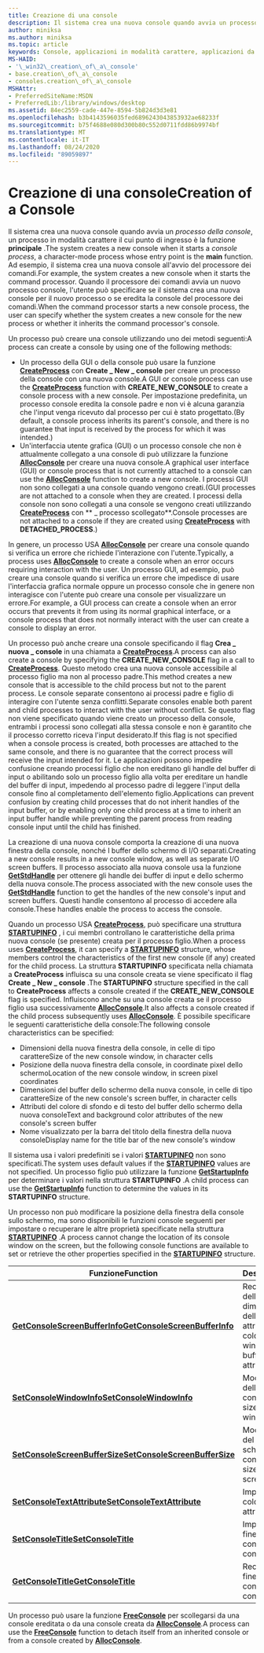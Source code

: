 ```yaml
---
title: Creazione di una console
description: Il sistema crea una nuova console quando avvia un processo della console, un processo in modalità carattere il cui punto di ingresso è la funzione principale.
author: miniksa
ms.author: miniksa
ms.topic: article
keywords: Console, applicazioni in modalità carattere, applicazioni da riga di comando, applicazioni Terminal, API console
MS-HAID:
- '\_win32\_creation\_of\_a\_console'
- base.creation\_of\_a\_console
- consoles.creation\_of\_a\_console
MSHAttr:
- PreferredSiteName:MSDN
- PreferredLib:/library/windows/desktop
ms.assetid: 84ec2559-cade-447e-8594-5b824d3d3e81
ms.openlocfilehash: b3b4143596035fed6896243043853932ae68233f
ms.sourcegitcommit: b75f4688e080d300b80c552d0711fdd86b9974bf
ms.translationtype: MT
ms.contentlocale: it-IT
ms.lasthandoff: 08/24/2020
ms.locfileid: "89059897"
---
```

# <a name="creation-of-a-console"></a><span data-ttu-id="aeea2-104">Creazione di una console</span><span class="sxs-lookup"><span data-stu-id="aeea2-104">Creation of a Console</span></span>


<span data-ttu-id="aeea2-105">Il sistema crea una nuova console quando avvia un *processo della console*, un processo in modalità carattere il cui punto di ingresso è la funzione **principale** .</span><span class="sxs-lookup"><span data-stu-id="aeea2-105">The system creates a new console when it starts a *console process*, a character-mode process whose entry point is the **main** function.</span></span> <span data-ttu-id="aeea2-106">Ad esempio, il sistema crea una nuova console all'avvio del processore dei comandi.</span><span class="sxs-lookup"><span data-stu-id="aeea2-106">For example, the system creates a new console when it starts the command processor.</span></span> <span data-ttu-id="aeea2-107">Quando il processore dei comandi avvia un nuovo processo console, l'utente può specificare se il sistema crea una nuova console per il nuovo processo o se eredita la console del processore dei comandi.</span><span class="sxs-lookup"><span data-stu-id="aeea2-107">When the command processor starts a new console process, the user can specify whether the system creates a new console for the new process or whether it inherits the command processor's console.</span></span>

<span data-ttu-id="aeea2-108">Un processo può creare una console utilizzando uno dei metodi seguenti:</span><span class="sxs-lookup"><span data-stu-id="aeea2-108">A process can create a console by using one of the following methods:</span></span>

- <span data-ttu-id="aeea2-109">Un processo della GUI o della console può usare la funzione [**CreateProcess**](https://msdn.microsoft.com/library/windows/desktop/ms682425) con **Create \_ New \_ console** per creare un processo della console con una nuova console.</span><span class="sxs-lookup"><span data-stu-id="aeea2-109">A GUI or console process can use the [**CreateProcess**](https://msdn.microsoft.com/library/windows/desktop/ms682425) function with **CREATE\_NEW\_CONSOLE** to create a console process with a new console.</span></span> <span data-ttu-id="aeea2-110">Per impostazione predefinita, un processo console eredita la console padre e non vi è alcuna garanzia che l'input venga ricevuto dal processo per cui è stato progettato.</span><span class="sxs-lookup"><span data-stu-id="aeea2-110">(By default, a console process inherits its parent's console, and there is no guarantee that input is received by the process for which it was intended.)</span></span>
- <span data-ttu-id="aeea2-111">Un'interfaccia utente grafica (GUI) o un processo console che non è attualmente collegato a una console di può utilizzare la funzione [**AllocConsole**](allocconsole.md) per creare una nuova console.</span><span class="sxs-lookup"><span data-stu-id="aeea2-111">A graphical user interface (GUI) or console process that is not currently attached to a console can use the [**AllocConsole**](allocconsole.md) function to create a new console.</span></span> <span data-ttu-id="aeea2-112">I processi GUI non sono collegati a una console quando vengono creati.</span><span class="sxs-lookup"><span data-stu-id="aeea2-112">(GUI processes are not attached to a console when they are created.</span></span> <span data-ttu-id="aeea2-113">I processi della console non sono collegati a una console se vengono creati utilizzando [**CreateProcess**](https://msdn.microsoft.com/library/windows/desktop/ms682425) con \*\* \_ processo scollegato\*\*.</span><span class="sxs-lookup"><span data-stu-id="aeea2-113">Console processes are not attached to a console if they are created using [**CreateProcess**](https://msdn.microsoft.com/library/windows/desktop/ms682425) with **DETACHED\_PROCESS**.)</span></span>

<span data-ttu-id="aeea2-114">In genere, un processo USA [**AllocConsole**](allocconsole.md) per creare una console quando si verifica un errore che richiede l'interazione con l'utente.</span><span class="sxs-lookup"><span data-stu-id="aeea2-114">Typically, a process uses [**AllocConsole**](allocconsole.md) to create a console when an error occurs requiring interaction with the user.</span></span> <span data-ttu-id="aeea2-115">Un processo GUI, ad esempio, può creare una console quando si verifica un errore che impedisce di usare l'interfaccia grafica normale oppure un processo console che in genere non interagisce con l'utente può creare una console per visualizzare un errore.</span><span class="sxs-lookup"><span data-stu-id="aeea2-115">For example, a GUI process can create a console when an error occurs that prevents it from using its normal graphical interface, or a console process that does not normally interact with the user can create a console to display an error.</span></span>

<span data-ttu-id="aeea2-116">Un processo può anche creare una console specificando il flag **Crea \_ nuova \_ console** in una chiamata a [**CreateProcess**](https://msdn.microsoft.com/library/windows/desktop/ms682425).</span><span class="sxs-lookup"><span data-stu-id="aeea2-116">A process can also create a console by specifying the **CREATE\_NEW\_CONSOLE** flag in a call to [**CreateProcess**](https://msdn.microsoft.com/library/windows/desktop/ms682425).</span></span> <span data-ttu-id="aeea2-117">Questo metodo crea una nuova console accessibile al processo figlio ma non al processo padre.</span><span class="sxs-lookup"><span data-stu-id="aeea2-117">This method creates a new console that is accessible to the child process but not to the parent process.</span></span> <span data-ttu-id="aeea2-118">Le console separate consentono ai processi padre e figlio di interagire con l'utente senza conflitti.</span><span class="sxs-lookup"><span data-stu-id="aeea2-118">Separate consoles enable both parent and child processes to interact with the user without conflict.</span></span> <span data-ttu-id="aeea2-119">Se questo flag non viene specificato quando viene creato un processo della console, entrambi i processi sono collegati alla stessa console e non è garantito che il processo corretto riceva l'input desiderato.</span><span class="sxs-lookup"><span data-stu-id="aeea2-119">If this flag is not specified when a console process is created, both processes are attached to the same console, and there is no guarantee that the correct process will receive the input intended for it.</span></span> <span data-ttu-id="aeea2-120">Le applicazioni possono impedire confusione creando processi figlio che non ereditano gli handle del buffer di input o abilitando solo un processo figlio alla volta per ereditare un handle del buffer di input, impedendo al processo padre di leggere l'input della console fino al completamento dell'elemento figlio.</span><span class="sxs-lookup"><span data-stu-id="aeea2-120">Applications can prevent confusion by creating child processes that do not inherit handles of the input buffer, or by enabling only one child process at a time to inherit an input buffer handle while preventing the parent process from reading console input until the child has finished.</span></span>

<span data-ttu-id="aeea2-121">La creazione di una nuova console comporta la creazione di una nuova finestra della console, nonché I buffer dello schermo di I/O separati.</span><span class="sxs-lookup"><span data-stu-id="aeea2-121">Creating a new console results in a new console window, as well as separate I/O screen buffers.</span></span> <span data-ttu-id="aeea2-122">Il processo associato alla nuova console usa la funzione [**GetStdHandle**](getstdhandle.md) per ottenere gli handle dei buffer di input e dello schermo della nuova console.</span><span class="sxs-lookup"><span data-stu-id="aeea2-122">The process associated with the new console uses the [**GetStdHandle**](getstdhandle.md) function to get the handles of the new console's input and screen buffers.</span></span> <span data-ttu-id="aeea2-123">Questi handle consentono al processo di accedere alla console.</span><span class="sxs-lookup"><span data-stu-id="aeea2-123">These handles enable the process to access the console.</span></span>

<span data-ttu-id="aeea2-124">Quando un processo USA [**CreateProcess**](https://msdn.microsoft.com/library/windows/desktop/ms682425), può specificare una struttura [**STARTUPINFO**](https://msdn.microsoft.com/library/windows/desktop/ms686331) , i cui membri controllano le caratteristiche della prima nuova console (se presente) creata per il processo figlio.</span><span class="sxs-lookup"><span data-stu-id="aeea2-124">When a process uses [**CreateProcess**](https://msdn.microsoft.com/library/windows/desktop/ms682425), it can specify a [**STARTUPINFO**](https://msdn.microsoft.com/library/windows/desktop/ms686331) structure, whose members control the characteristics of the first new console (if any) created for the child process.</span></span> <span data-ttu-id="aeea2-125">La struttura **STARTUPINFO** specificata nella chiamata a **CreateProcess** influisca su una console creata se viene specificato il flag **Create \_ New \_ console** .</span><span class="sxs-lookup"><span data-stu-id="aeea2-125">The **STARTUPINFO** structure specified in the call to **CreateProcess** affects a console created if the **CREATE\_NEW\_CONSOLE** flag is specified.</span></span> <span data-ttu-id="aeea2-126">Influiscono anche su una console creata se il processo figlio usa successivamente [**AllocConsole**](allocconsole.md).</span><span class="sxs-lookup"><span data-stu-id="aeea2-126">It also affects a console created if the child process subsequently uses [**AllocConsole**](allocconsole.md).</span></span> <span data-ttu-id="aeea2-127">È possibile specificare le seguenti caratteristiche della console:</span><span class="sxs-lookup"><span data-stu-id="aeea2-127">The following console characteristics can be specified:</span></span>

- <span data-ttu-id="aeea2-128">Dimensioni della nuova finestra della console, in celle di tipo carattere</span><span class="sxs-lookup"><span data-stu-id="aeea2-128">Size of the new console window, in character cells</span></span>
- <span data-ttu-id="aeea2-129">Posizione della nuova finestra della console, in coordinate pixel dello schermo</span><span class="sxs-lookup"><span data-stu-id="aeea2-129">Location of the new console window, in screen pixel coordinates</span></span>
- <span data-ttu-id="aeea2-130">Dimensioni del buffer dello schermo della nuova console, in celle di tipo carattere</span><span class="sxs-lookup"><span data-stu-id="aeea2-130">Size of the new console's screen buffer, in character cells</span></span>
- <span data-ttu-id="aeea2-131">Attributi del colore di sfondo e di testo del buffer dello schermo della nuova console</span><span class="sxs-lookup"><span data-stu-id="aeea2-131">Text and background color attributes of the new console's screen buffer</span></span>
- <span data-ttu-id="aeea2-132">Nome visualizzato per la barra del titolo della finestra della nuova console</span><span class="sxs-lookup"><span data-stu-id="aeea2-132">Display name for the title bar of the new console's window</span></span>

<span data-ttu-id="aeea2-133">Il sistema usa i valori predefiniti se i valori [**STARTUPINFO**](https://msdn.microsoft.com/library/windows/desktop/ms686331) non sono specificati.</span><span class="sxs-lookup"><span data-stu-id="aeea2-133">The system uses default values if the [**STARTUPINFO**](https://msdn.microsoft.com/library/windows/desktop/ms686331) values are not specified.</span></span> <span data-ttu-id="aeea2-134">Un processo figlio può utilizzare la funzione [**GetStartupInfo**](https://msdn.microsoft.com/library/windows/desktop/ms683230) per determinare i valori nella struttura **STARTUPINFO** .</span><span class="sxs-lookup"><span data-stu-id="aeea2-134">A child process can use the [**GetStartupInfo**](https://msdn.microsoft.com/library/windows/desktop/ms683230) function to determine the values in its **STARTUPINFO** structure.</span></span>

<span data-ttu-id="aeea2-135">Un processo non può modificare la posizione della finestra della console sullo schermo, ma sono disponibili le funzioni console seguenti per impostare o recuperare le altre proprietà specificate nella struttura [**STARTUPINFO**](https://msdn.microsoft.com/library/windows/desktop/ms686331) .</span><span class="sxs-lookup"><span data-stu-id="aeea2-135">A process cannot change the location of its console window on the screen, but the following console functions are available to set or retrieve the other properties specified in the [**STARTUPINFO**](https://msdn.microsoft.com/library/windows/desktop/ms686331) structure.</span></span>


| <span data-ttu-id="aeea2-136">Funzione</span><span class="sxs-lookup"><span data-stu-id="aeea2-136">Function</span></span>                                                         | <span data-ttu-id="aeea2-137">Descrizione</span><span class="sxs-lookup"><span data-stu-id="aeea2-137">Description</span></span>                                                          |
|------------------------------------------------------------------|----------------------------------------------------------------------|
| [<span data-ttu-id="aeea2-138">**GetConsoleScreenBufferInfo**</span><span class="sxs-lookup"><span data-stu-id="aeea2-138">**GetConsoleScreenBufferInfo**</span></span>](getconsolescreenbufferinfo.md) | <span data-ttu-id="aeea2-139">Recupera le dimensioni della finestra, le dimensioni del buffer dello schermo e gli attributi di colore.</span><span class="sxs-lookup"><span data-stu-id="aeea2-139">Retrieves the window size, screen buffer size, and color attributes.</span></span> |
| [<span data-ttu-id="aeea2-140">**SetConsoleWindowInfo**</span><span class="sxs-lookup"><span data-stu-id="aeea2-140">**SetConsoleWindowInfo**</span></span>](setconsolewindowinfo.md)             | <span data-ttu-id="aeea2-141">Modifica la dimensione della finestra della console.</span><span class="sxs-lookup"><span data-stu-id="aeea2-141">Changes the size of the console window.</span></span>                              |
| [<span data-ttu-id="aeea2-142">**SetConsoleScreenBufferSize**</span><span class="sxs-lookup"><span data-stu-id="aeea2-142">**SetConsoleScreenBufferSize**</span></span>](setconsolescreenbuffersize.md) | <span data-ttu-id="aeea2-143">Modifica la dimensione del buffer dello schermo della console.</span><span class="sxs-lookup"><span data-stu-id="aeea2-143">Changes the size of the console screen buffer.</span></span>                       |
| [<span data-ttu-id="aeea2-144">**SetConsoleTextAttribute**</span><span class="sxs-lookup"><span data-stu-id="aeea2-144">**SetConsoleTextAttribute**</span></span>](setconsoletextattribute.md)       | <span data-ttu-id="aeea2-145">Imposta gli attributi di colore.</span><span class="sxs-lookup"><span data-stu-id="aeea2-145">Sets the color attributes.</span></span>                                           |
| [<span data-ttu-id="aeea2-146">**SetConsoleTitle**</span><span class="sxs-lookup"><span data-stu-id="aeea2-146">**SetConsoleTitle**</span></span>](setconsoletitle.md)                       | <span data-ttu-id="aeea2-147">Imposta il titolo della finestra della console.</span><span class="sxs-lookup"><span data-stu-id="aeea2-147">Sets the console window title.</span></span>                                       |
| [<span data-ttu-id="aeea2-148">**GetConsoleTitle**</span><span class="sxs-lookup"><span data-stu-id="aeea2-148">**GetConsoleTitle**</span></span>](getconsoletitle.md)                       | <span data-ttu-id="aeea2-149">Recupera il titolo della finestra della console.</span><span class="sxs-lookup"><span data-stu-id="aeea2-149">Retrieves the console window title.</span></span>                                  |




<span data-ttu-id="aeea2-150">Un processo può usare la funzione [**FreeConsole**](freeconsole.md) per scollegarsi da una console ereditata o da una console creata da [**AllocConsole**](allocconsole.md).</span><span class="sxs-lookup"><span data-stu-id="aeea2-150">A process can use the [**FreeConsole**](freeconsole.md) function to detach itself from an inherited console or from a console created by [**AllocConsole**](allocconsole.md).</span></span>








